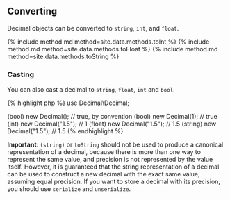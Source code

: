 ## Converting

Decimal objects can be converted to `string`, `int`, and `float`.

{% include method.md method=site.data.methods.toInt %}
{% include method.md method=site.data.methods.toFloat %}
{% include method.md method=site.data.methods.toString %}


### Casting

You can also cast a decimal to `string`, `float`, `int` and `bool`.

{% highlight php %}
use Decimal\Decimal;

(bool)   new Decimal();      // true, by convention
(bool)   new Decimal(1);     // true
(int)    new Decimal("1.5"); // 1
(float)  new Decimal("1.5"); // 1.5
(string) new Decimal("1.5"); // 1.5
{% endhighlight %}

**Important**: `(string)` or `toString` should not be used to produce a canonical
representation of a decimal, because there is more than one way to represent the
same value, and precision is not represented by the value itself. However, it is
guaranteed that the string representation of a decimal can be used to construct
a new decimal with the exact same value, assuming equal precision. If you want to
store a decimal with its precision, you should use `serialize` and `unserialize`.
